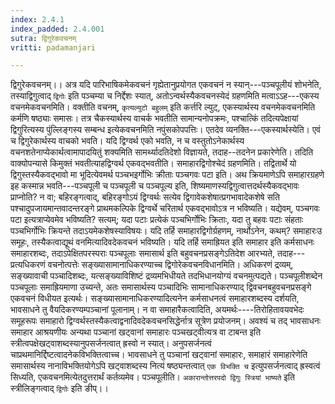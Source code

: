 ```yaml
---
index: 2.4.1
index_padded: 2.4.001
sutra: द्विगुरेकवचनम्
vritti: padamanjari

---
```

द्विगुरेकवचनम्।। अत्र यदि पारिभाषिकमेकवचनं गृह्येतानुप्रयोगत एकवचनं न स्यान्---पञ्चपूलीयं शोभनेति, तस्याद्विगुत्वाद् `द्विगोः` इति पञ्चम्या च निर्द्देशः स्यात्, अतोऽन्वर्थस्यैकवचनस्येदं ग्रहणमिति मत्वाऽऽह---एकस्य वचनमेकवचनमिति। वक्तीति वचनम्, `कृत्यल्युटो बहुलम्` इति कर्त्तरि ल्युट्, एकस्यार्थस्य वचनमेकवचनमिति कर्मणि षष्ठ्याः समासः। तत्र चैकस्यार्थस्य वाचर्क भवतीति सामान्यनोपक्रमः, पश्चात्किं तदित्यपेक्षायां द्विगुरित्यस्य पुंल्लिङ्गस्य सम्बन्ध इत्येकवचनमिति नपुंसकोपपत्तिः। एतदेव व्यनक्ति---एकस्यार्थस्येति। एवं च द्विगुरेकार्थस्य वाचको भवति। यदि द्विग्वर्थ एको भवति, न च वस्तुतोऽनेकार्थस्य वचनशतेनाप्येकार्थत्वामापादयितुं शक्यमिति सामर्थ्यादतिदेशो विज्ञायते, तदाह--तदनेन प्रकारेणेति। तदिति वाक्योपन्यासे किमुक्तं भवतीत्याहद्विग्वर्थ एकवद्भवतीति। समाहारद्विगोश्चेदं ग्रहणमिति। तद्वितार्थे यो द्विगुस्तस्यैकवद्भावो मा भूदित्येवमर्थ पञ्चभइर्गोभिः क्रीताः पञ्चगवः पटा इति। अथ क्रियमाणेऽपि समाहारग्रहणे इह कस्मान्न भवति---पञ्चपूली च पञ्चपूली च पञ्चपूल्य इति, शिष्यमाणस्यद्विगुत्वात्तदर्थस्यैकवद्भावः प्राप्नोति? न वा; बहिरङ्गत्वाद्, बहिरङ्गोऽयं द्विग्वर्थः सत्येव द्विगावेकशेषात्प्रगभावादेकशेषे सति पश्चादुपजायमान्तवादन्तरङ्गे प्राथमकल्पिके द्विग्वर्थे चरितार्थ एकवद्भावोऽत्र न भविष्यति। यद्येवम्, पञ्चगवः पटा इत्यत्राप्येवमेव भविष्यति? सत्यम्; यदा पटाः प्रत्येकं पञ्चभिर्गोभिः क्रिताः, यदा तु बहवः पटाः संहताः पञ्चभिर्गोभिः क्रियन्ते तदाऽयमेकशेषस्याविषयः। यदि तर्हि समाहारद्विगोर्ग्रहणम्, नार्थोऽनेन, कथम्? समाहारःउ समूहः, तस्यैकत्वाद्यूथं वनमित्यादिवदेकवचनं भविष्यति।
यदि तर्हि समाह्रियत इति समाहार इति कर्मसाधनः समाहारशब्दः, तदाऽपेक्षितपरस्पराः पञ्चपूलाः समासार्थ इति बहुवचनप्रसङ्गेऽतिदेश आरभ्यते, तदाह---प्रत्यधिकरणं वचनोत्पत्तेः सङ्ख्यासामानाधिकरण्याच्च द्विगोरेकवचनविधानमिति। अधिकरणं द्रव्यम्, सङ्ख्यावाची पञ्चादिशब्दः, यत्सङ्ख्याविशिष्टं द्रव्यमभिधीयते तदभिधानयोग्यं वचनमुत्पद्यते। पञ्चपूलीशब्देन पञ्चपूलाः समाह्रियमाणा उच्यन्ते, अतः समासार्थस्य पञ्चादिभिः सामानाधिकरण्याद् द्विवचनबहुवचनप्रसङ्गे एकवचनं विधीयत इत्यर्थः। सङ्ख्यासामानाधिकरण्यादित्यनेन कर्मसाधनत्वं समाहारशब्दस्य दर्शयति, भावसाधने तु वैयदिकरण्यम्पञ्चानां पूलानाम्। न वा समाहारैकत्वादिति, अयमर्थः----तिरोहितावयवभेदः समूहरूपः समाहारो द्विग्वर्थस्तस्यैकत्वाद्वनादिवदेकवचनसिद्धेर्नात्र सूत्रेण प्रयोजनम्। अवश्यं च तद् भावसाधनः समाहार आश्रयणीयः अन्यथा पञ्चानां खट्वानां समाहारः पञ्चखट्वीत्यत्र वा टाबन्त इति स्त्रीत्वपक्षेखट्वाशब्दस्यानुपसर्जनत्वात् ह्रस्वो न स्यात्। अनुपसर्जनत्वं चाप्रथमानिर्द्दिष्टत्वादनेकविभक्तित्वाच्च। भावसाधने तु पञ्चानां खट्वानां समाहारः, समाहारं समाहारेणेति समासार्थस्य नानाविभक्तियोगेऽपि खट्वाशब्दस्य नित्यं षष्ठ्यन्तत्वात् `एक विभक्ति च` इत्युपसर्जनत्वाद् ह्रस्वत्वं सिध्यति, एकवचनमित्येतदुत्तरार्थं कर्तव्यमेव। पञ्चपूलीति। `अकारान्तोत्तरपदो द्विगुः स्त्रियां भाष्यते` इति स्त्रीलिङ्गत्वाद् `द्विगोः` इति ङीप्।।